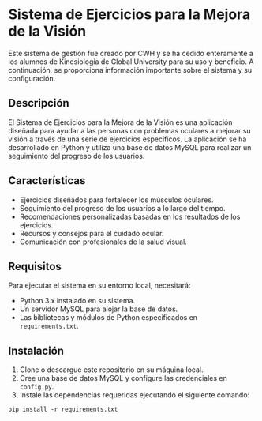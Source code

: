 # Sistema de Ejercicios para la Mejora de la Visión

Este sistema de gestión fue creado por CWH y se ha cedido enteramente a los alumnos de Kinesiología de Global University para su uso y beneficio. A continuación, se proporciona información importante sobre el sistema y su configuración.


## Descripción

El Sistema de Ejercicios para la Mejora de la Visión es una aplicación diseñada para ayudar a las personas con problemas oculares a mejorar su visión a través de una serie de ejercicios específicos. La aplicación se ha desarrollado en Python y utiliza una base de datos MySQL para realizar un seguimiento del progreso de los usuarios.

## Características

- Ejercicios diseñados para fortalecer los músculos oculares.
- Seguimiento del progreso de los usuarios a lo largo del tiempo.
- Recomendaciones personalizadas basadas en los resultados de los ejercicios.
- Recursos y consejos para el cuidado ocular.
- Comunicación con profesionales de la salud visual.

## Requisitos

Para ejecutar el sistema en su entorno local, necesitará:

- Python 3.x instalado en su sistema.
- Un servidor MySQL para alojar la base de datos.
- Las bibliotecas y módulos de Python especificados en `requirements.txt`.

## Instalación

1. Clone o descargue este repositorio en su máquina local.
2. Cree una base de datos MySQL y configure las credenciales en `config.py`.
3. Instale las dependencias requeridas ejecutando el siguiente comando:

```shell
pip install -r requirements.txt